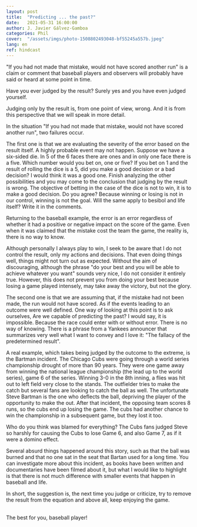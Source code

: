 ```yaml
---
layout: post
title:  "Predicting ... the past?"
date:   2021-05-31 16:00:00
author: J. Javier Gálvez-Gamboa
categories: Phil
cover:  "/assets/imgs/photo-1508802493048-bf55245a557b.jpeg"
lang: en
ref: hindcast
---
```


"If you had not made that mistake, would not have scored another run" is a claim or comment that baseball players and observers will probably have said or heard at some point in time.

Have you ever judged by the result? Surely yes and you have even judged yourself. 

Judging only by the result is, from one point of view, wrong. And it is from this perspective that we will speak in more detail.

In the situation "If you had not made that mistake, would not have scored another run", two failures occur.

The first one is that we are evaluating the severity of the error based on the result itself. A highly probable event may not happen. Suppose we have a six-sided die. In 5 of the 6 faces there are ones and in only one face there is a five. Which number would you bet on, one or five? If you bet on 1 and the result of rolling the dice is a 5, did you make a good decision or a bad decision? I would think it was a good one. Finish analyzing the other possibilities and you may come to the conclusion that judging by the result is wrong. The objective of betting in the case of the dice is not to win, it is to make a good decision. Do you agree? Because winning or losing is not in our control, winning is not the goal. Will the same apply to besibol and life itself? Write it in the comments.

Returning to the baseball example, the error is an error regardless of whether it had a positive or negative impact on the score of the game. Even when it was claimed that the mistake cost the team the game, the reality is, there is no way to know.

Although personally I always play to win, I seek to be aware that I do not control the result, only my actions and decisions. That even doing things well, things might not turn out as expected. Without the aim of discouraging, although the phrase "do your best and you will be able to achieve whatever you want" sounds very nice, I do not consider it entirely true. However, this does not prevent you from doing your best because losing a game played intensely, may take away the victory, but not the glory.

The second one is that we are assuming that, if the mistake had not been made, the run would not have scored. As if the events leading to an outcome were well defined. One way of looking at this point is to ask ourselves, Are we capable of predicting the past? I would say, it is impossible. Because the race could enter with or without error. There is no way of knowing. There is a phrase from a Yankees announcer that summarizes very well what I want to convey and I love it: "The fallacy of the predetermined result".

A real example, which takes being judged by the outcome to the extreme, is the Bartman incident. The Chicago Cubs were going through a world series championship drought of more than 90 years. They were one game away from winning the national league championship (the lead up to the world series), game 6 of the series. Winning 3-0 in the 8th inning, a flies was hit out to left field very close to the stands. The outfielder tries to make the catch but several fans are looking to catch the ball as well. The unfortunate Steve Bartman is the one who deflects the ball, depriving the player of the opportunity to make the out. After that incident, the opposing team scores 8 runs, so the cubs end up losing the game. The cubs had another chance to win the championship in a subsequent game, but they lost it too.

Who do you think was blamed for everything? The Cubs fans judged Steve so harshly for causing the Cubs to lose Game 6, and also Game 7, as if it were a domino effect.  

Several absurd things happened around this story, such as that the ball was burned and that no one sat in the seat that Bartan used for a long time. You can investigate more about this incident, as books have been written and documentaries have been filmed about it, but what I would like to highlight is that there is not much difference with smaller events that happen in baseball and life. 

In short, the suggestion is, the next time you judge or criticize, try to remove the result from the equation and above all, keep enjoying the game.

<br/> 
The best for you, baseball player!
